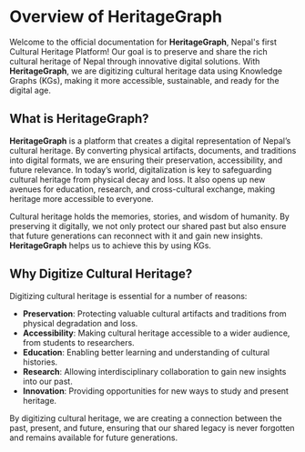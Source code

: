 # Overview of HeritageGraph

Welcome to the official documentation for **HeritageGraph**, Nepal's first Cultural Heritage Platform! Our goal is to preserve and share the rich cultural heritage of Nepal through innovative digital solutions. With **HeritageGraph**, we are digitizing cultural heritage data using Knowledge Graphs (KGs), making it more accessible, sustainable, and ready for the digital age.

## What is HeritageGraph?

**HeritageGraph** is a platform that creates a digital representation of Nepal’s cultural heritage. By converting physical artifacts, documents, and traditions into digital formats, we are ensuring their preservation, accessibility, and future relevance. In today’s world, digitalization is key to safeguarding cultural heritage from physical decay and loss. It also opens up new avenues for education, research, and cross-cultural exchange, making heritage more accessible to everyone.

Cultural heritage holds the memories, stories, and wisdom of humanity. By preserving it digitally, we not only protect our shared past but also ensure that future generations can reconnect with it and gain new insights. **HeritageGraph** helps us to achieve this by using KGs.

## Why Digitize Cultural Heritage?

Digitizing cultural heritage is essential for a number of reasons:

- **Preservation**: Protecting valuable cultural artifacts and traditions from physical degradation and loss.
- **Accessibility**: Making cultural heritage accessible to a wider audience, from students to researchers.
- **Education**: Enabling better learning and understanding of cultural histories.
- **Research**: Allowing interdisciplinary collaboration to gain new insights into our past.
- **Innovation**: Providing opportunities for new ways to study and present heritage.

By digitizing cultural heritage, we are creating a connection between the past, present, and future, ensuring that our shared legacy is never forgotten and remains available for future generations.